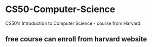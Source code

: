 # CS50-Computer-Science
 CS50's Introduction to Computer Science - course from Harvard

## free course can enroll from harvard website 
